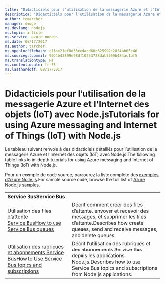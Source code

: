 ```yaml
---
title: "Didacticiels pour l’utilisation de la messagerie Azure et l’Internet des objets (IoT) avec Node.js"
description: "Didacticiels pour l’utilisation de la messagerie Azure et l’Internet des objets (IoT) avec Node.js."
author: tomarcher
manager: douge
ms.devlang: nodejs
ms.topic: article
ms.service: azure-nodejs
ms.date: 06/17/2017
ms.author: tarcher
ms.openlocfilehash: c16ae2fef8d33eedacd68c625992c28f4ab05e40
ms.sourcegitcommit: 9974b43899e98df10253738dab5b09b484ac1bf5
ms.translationtype: HT
ms.contentlocale: fr-FR
ms.lasthandoff: 08/17/2017
---
```

# <a name="tutorials-for-using-azure-messaging-and-internet-of-things-iot-with-nodejs"></a><span data-ttu-id="37d9b-103">Didacticiels pour l’utilisation de la messagerie Azure et l’Internet des objets (IoT) avec Node.js</span><span class="sxs-lookup"><span data-stu-id="37d9b-103">Tutorials for using Azure messaging and Internet of Things (IoT) with Node.js</span></span>

<span data-ttu-id="37d9b-104">Le tableau suivant renvoie à des didacticiels détaillés pour l’utilisation de la messagerie Azure et l’Internet des objets (IoT) avec Node.js.</span><span class="sxs-lookup"><span data-stu-id="37d9b-104">The following table links to in-depth tutorials for using Azure messaging and Internet of Things (IoT) with Node.js.</span></span>

<span data-ttu-id="37d9b-105">Pour un exemple de code source, parcourez la liste complète des [exemples d’Azure Node.js](https://azure.microsoft.com/resources/samples/?term=nodejs).</span><span class="sxs-lookup"><span data-stu-id="37d9b-105">For sample source code, browse the full list of [Azure Node.js samples](https://azure.microsoft.com/resources/samples/?term=nodejs).</span></span>

| | |
|---|---|
| <span data-ttu-id="37d9b-106">**Service Bus**</span><span class="sxs-lookup"><span data-stu-id="37d9b-106">**Service Bus**</span></span> ||
| [<span data-ttu-id="37d9b-107">Utilisation des files d’attente Service Bus</span><span class="sxs-lookup"><span data-stu-id="37d9b-107">How to use Service Bus queues</span></span>](http://docs.microsoft.com/azure/service-bus-messaging/service-bus-nodejs-how-to-use-queues?toc=/azure/node/toc.json&bc=/azure/node/toc.json) | <span data-ttu-id="37d9b-108">Décrit comment créer des files d’attente, envoyer et recevoir des messages, et supprimer les files d’attente.</span><span class="sxs-lookup"><span data-stu-id="37d9b-108">Describes how create queues, send and receive messages, and delete queues.</span></span> |
| [<span data-ttu-id="37d9b-109">Utilisation des rubriques et abonnements Service Bus</span><span class="sxs-lookup"><span data-stu-id="37d9b-109">How to Use Service Bus topics and subscriptions</span></span>](http://docs.microsoft.com/azure/service-bus-messaging/service-bus-nodejs-how-to-use-topics-subscriptions?toc=/azure/node/toc.json&bc=/azure/node/toc.json) | <span data-ttu-id="37d9b-110">Décrit l’utilisation des rubriques et des abonnements Service Bus depuis les applications Node.js.</span><span class="sxs-lookup"><span data-stu-id="37d9b-110">Describes how to use Service Bus topics and subscriptions from Node.js applications.</span></span> |
